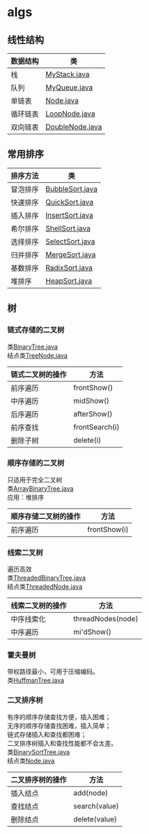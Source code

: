 # algs

## **线性结构**

|数据结构|类|
|---|---|
|栈|[MyStack.java](./src/com/cx/Linear/MyStack.java)|
|队列|[MyQueue.java](./src/com/cx/Linear/MyQueue.java)|
|单链表|[Node.java](./src/com/cx/Linear/Node.java)|
|循环链表|[LoopNode.java](./src/com/cx/Linear/LoopNode.java)|
|双向链表|[DoubleNode.java](./src/com/cx/Linear/DoubleNode.java)|

## **常用排序**

|排序方法|类|
|---|---|
|冒泡排序|[BubbleSort.java](./src/com/cx/Sort/BubbleSort.java)|
|快速排序|[QuickSort.java](./src/com/cx/Sort/QuickSort.java)|
|插入排序|[InsertSort.java](./src/com/cx/Sort/InsertSort.java)|
|希尔排序|[ShellSort.java](./src/com/cx/Sort/ShellSort.java)|
|选择排序|[SelectSort.java](./src/com/cx/Sort/SelectSort.java)|
|归并排序|[MergeSort.java](./src/com/cx/Sort/MergeSort.java)|
|基数排序|[RadixSort.java](./src/com/cx/Sort/RadixSort.java)|
|堆排序|[HeapSort.java](./src/com/cx/Sort/HeapSort.java)|

## **树**

### 链式存储的二叉树

类[BinaryTree.java](./src/com/cx/Tree/BinaryTree.java)  
结点类[TreeNode.java](./src/com/cx/Tree/TreeNode.java)

|链式二叉树的操作|方法|
|---|---|
|前序遍历|frontShow()|
|中序遍历|midShow()|
|后序遍历|afterShow()|
|前序查找|frontSearch(i)|
|删除子树|delete(i)|

### 顺序存储的二叉树

只适用于完全二叉树  
类[ArrayBinaryTree.java](./src/com/cx/Tree/ArrayBinaryTree.java)  
应用：堆排序

|顺序存储二叉树的操作|方法|
|---|---|
|前序遍历|frontShow(i)|

### 线索二叉树

遍历高效  
类[ThreadedBinaryTree.java](./src/com/cx/Tree/ThreadedBinaryTree.java)  
结点类[ThreadedNode.java](./src/com/cx/Tree/ThreadedNode.java)  

|线索二叉树的操作|方法|
|---|---|
|中序线索化|threadNodes(node)|
|中序遍历|mi'dShow()|

### 霍夫曼树

带权路径最小，可用于压缩编码。  
类[HuffmanTree.java](./src/com/cx/Tree/HuffmanTree.java)  

### 二叉排序树

有序的顺序存储查找方便，插入困难；  
无序的顺序存储查找困难，插入简单；  
链式存储插入和查找都困难；  
二叉排序树插入和查找性能都不会太差。  
类[BinarySortTree.java](./src/com/cx/Tree/BinarySortTree.java)  
结点类[Node.java](./src/com/cx/Tree/Node.java)  

|二叉排序树的操作|方法|
|---|---|
|插入结点|add(node)|
|查找结点|search(value)|
|删除结点|delete(value)|